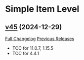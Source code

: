 # Simple Item Level

## [v45](https://github.com/kemayo/wow-simpleitemlevel/tree/v45) (2024-12-29)
[Full Changelog](https://github.com/kemayo/wow-simpleitemlevel/compare/v44...v45) [Previous Releases](https://github.com/kemayo/wow-simpleitemlevel/releases)

- TOC for 11.0.7, 1.15.5  
- TOC for 4.4.1  
